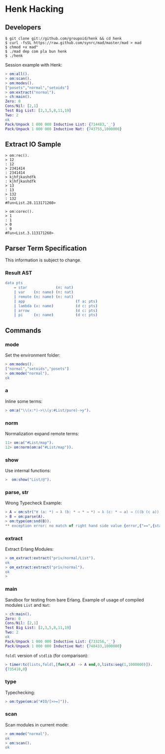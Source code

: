 Henk Hacking
============

Developers
----------

```
$ git clone git://github.com/groupoid/henk && cd henk
$ curl -fsSL https://raw.github.com/synrc/mad/master/mad > mad
$ chmod +x mad"
$ ./mad dep com pla bun henk
$ ./henk
```

Session example with Henk:

```erlang
> om:all().
> om:scan().
> om:modes().
["posets","normal","setoids"]
> om:extract("normal").
> ch:main().
Zero: 0
Cons/Nil: [2,1]
Test Big List: [2,3,5,8,11,19]
Two: 2
ok
Pack/Unpack 1 000 000 Inductive List: {714483,'_'}
Pack/Unpack 1 000 000 Inductive Nat: {743755,1000000}
```

## Extract IO Sample

```
> om:rec().
> 12
: 12
> 2341414
: 2341414
> kjhfjkashdfk
: kjhfjkashdfk
> 13
: 13
> 132
: 132
#Fun<List.28.113171260>

> om:corec().
> 1
: 1
> 0
: 0
#Fun<List.3.113171260>

```

## Parser Term Specification

This information is subject to change.

### Result AST

```erlang
data pts
    = star             (n: nat)
    | var    (n: name) (n: nat)
    | remote (n: name) (n: nat)
    | app                       (f a: pts)
    | lambda (x: name)          (d c: pts)
    | arrow                     (d c: pts)
    | pi     (x: name)          (d c: pts)
```

## Commands

### mode

Set the environment folder:

```erlang
> om:modes().
["normal","setoids","posets"]
> om:mode("normal").
ok
```

### a

Inline some terms:

```erlang
> om:a("\\(x:*)->\\(y:#List/pure)->y").
```

### norm

Normalization expand remote terms:

```erlang
11> om:a("#List/map").
12> om:norm(om:a("#List/map")).
```

### show

Use internal functions:

```erlang
>  om:show("List/@").
```

### parse, str

Wrong Typecheck Example:

```erlang
> A = om:str("∀ (a: *) → λ (b: * → * → *) → λ (c: * → a) → (((b (c a)) a) a))").
> B = om:parse(A).
> om:type(om:snd(B)).
** exception error: no match of right hand side value {error,{"==",{star,1},{var,{a,0}}}}
```

### extract

Extract Erlang Modules:

```erlang
> om_extract:extract("priv/normal/List").
ok
> om_extract:extract("priv/normal").
ok
>
```

### main

Sandbox for testing from bare Erlang.
Example of usage of compiled modules `List` and `Nat`:

```erlang
> ch:main().
Zero: 0
Cons/Nil: [2,1]
Test Big List: [2,3,5,8,11,19]
Two: 2
ok
Pack/Unpack 1 000 000 Inductive List: {733256,'_'}
Pack/Unpack 1 000 000 Inductive Nat: {748433,1000000}
```

`foldl` version of `stdlib` (for comparison):

```erlang
> timer:tc(lists,foldl,[fun(X,A) -> A end,0,lists:seq(1,1000000)]).
{735410,0}
```

### type

Typechecking:

```erlang
> om:type(om:a("#IO/[>>=]")).
```

### scan

Scan modules in current mode:

```erlang
> om:mode("normal").
ok
> om:scan().
ok
```
